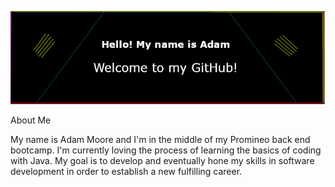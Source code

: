 <p align="center">
  <img width="735" weight="218" src="https://raw.githubusercontent.com/admmoore21/admmoore21/main/github_background.jpg">
</p>

About Me

My name is Adam Moore and I'm in the middle of my Promineo back end bootcamp. I'm currently loving the process of learning the basics of coding with Java.  My goal is to develop and eventually hone my skills in software development in order to establish a new fulfilling career.





<!--
**admmoore21/admmoore21** is a ✨ _special_ ✨ repository because its `README.md` (this file) appears on your GitHub profile.

Here are some ideas to get you started:

- 🔭 I’m currently working on ...
- 🌱 I’m currently learning ...
- 👯 I’m looking to collaborate on ...
- 🤔 I’m looking for help with ...
- 💬 Ask me about ...
- 📫 How to reach me: ...
- 😄 Pronouns: ...
- ⚡ Fun fact: ...
-->

